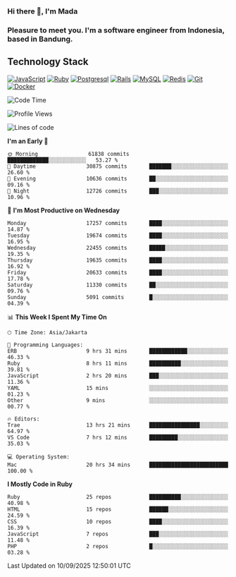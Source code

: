 ### Hi there 👋, I'm Mada
### Pleasure to meet you. I'm a software engineer from Indonesia, based in Bandung.

## Technology Stack

[![JavaScript](https://img.shields.io/badge/-JavaScript-%23F7DF1C?style=flat-square&logo=javascript&logoColor=000000&labelColor=%23F7DF1C&color=%23FFCE5A)](https://www.javascript.com/)
[![Ruby](https://img.shields.io/badge/Ruby-CC342D?style=flat-square&logo=ruby&logoColor=white)](https://www.ruby-lang.org/en/)
[![Postgresql](https://img.shields.io/badge/PostgreSQL-316192?style=flat-square&logo=postgresql&logoColor=ffffff)](https://www.postgresql.org/)
[![Rails](https://img.shields.io/badge/Ruby_on_Rails-CC0000?style=flat-square&logo=ruby-on-rails&logoColor=white)](https://rubyonrails.org/)
[![MySQL](https://img.shields.io/badge/-MySQL-4479A1?style=flat-square&logo=MySQL&logoColor=ffffff)](https://www.mysql.com/)
[![Redis](https://img.shields.io/badge/-Redis-DC382D?style=flat-square&logo=Redis&logoColor=ffffff)](https://redis.io/)
[![Git](https://img.shields.io/badge/-Git-%23F05032?style=flat-square&logo=git&logoColor=%23ffffff)](https://git-scm.com/)
[![Docker](https://img.shields.io/badge/-Docker-2496ED?style=flat-square&logo=docker&logoColor=ffffff)](https://www.docker.com/)
<!--
**madaarya/madaarya** is a ✨ _special_ ✨ repository because its `README.md` (this file) appears on your GitHub profile.

Here are some ideas to get you started:

- 🔭 I’m currently working on ...
- 🌱 I’m currently learning ...
- 👯 I’m looking to collaborate on ...
- 🤔 I’m looking for help with ...
- 💬 Ask me about ...
- 📫 How to reach me: ...
- 😄 Pronouns: ...
- ⚡ Fun fact: ...
-->
<!--START_SECTION:waka-->
![Code Time](http://img.shields.io/badge/Code%20Time-7%2C696%20hrs%2053%20mins-blue)

![Profile Views](http://img.shields.io/badge/Profile%20Views-0-blue)

![Lines of code](https://img.shields.io/badge/From%20Hello%20World%20I%27ve%20Written-53.1%20million%20lines%20of%20code-blue)

**I'm an Early 🐤** 

```text
🌞 Morning                61838 commits       █████████████░░░░░░░░░░░░   53.27 % 
🌆 Daytime                30875 commits       ███████░░░░░░░░░░░░░░░░░░   26.60 % 
🌃 Evening                10636 commits       ██░░░░░░░░░░░░░░░░░░░░░░░   09.16 % 
🌙 Night                  12726 commits       ███░░░░░░░░░░░░░░░░░░░░░░   10.96 % 
```
📅 **I'm Most Productive on Wednesday** 

```text
Monday                   17257 commits       ████░░░░░░░░░░░░░░░░░░░░░   14.87 % 
Tuesday                  19674 commits       ████░░░░░░░░░░░░░░░░░░░░░   16.95 % 
Wednesday                22455 commits       █████░░░░░░░░░░░░░░░░░░░░   19.35 % 
Thursday                 19635 commits       ████░░░░░░░░░░░░░░░░░░░░░   16.92 % 
Friday                   20633 commits       ████░░░░░░░░░░░░░░░░░░░░░   17.78 % 
Saturday                 11330 commits       ██░░░░░░░░░░░░░░░░░░░░░░░   09.76 % 
Sunday                   5091 commits        █░░░░░░░░░░░░░░░░░░░░░░░░   04.39 % 
```


📊 **This Week I Spent My Time On** 

```text
🕑︎ Time Zone: Asia/Jakarta

💬 Programming Languages: 
ERB                      9 hrs 31 mins       ████████████░░░░░░░░░░░░░   46.33 % 
Ruby                     8 hrs 11 mins       ██████████░░░░░░░░░░░░░░░   39.81 % 
JavaScript               2 hrs 20 mins       ███░░░░░░░░░░░░░░░░░░░░░░   11.36 % 
YAML                     15 mins             ░░░░░░░░░░░░░░░░░░░░░░░░░   01.23 % 
Other                    9 mins              ░░░░░░░░░░░░░░░░░░░░░░░░░   00.77 % 

🔥 Editors: 
Trae                     13 hrs 21 mins      ████████████████░░░░░░░░░   64.97 % 
VS Code                  7 hrs 12 mins       █████████░░░░░░░░░░░░░░░░   35.03 % 

💻 Operating System: 
Mac                      20 hrs 34 mins      █████████████████████████   100.00 % 
```

**I Mostly Code in Ruby** 

```text
Ruby                     25 repos            ██████████░░░░░░░░░░░░░░░   40.98 % 
HTML                     15 repos            ██████░░░░░░░░░░░░░░░░░░░   24.59 % 
CSS                      10 repos            ████░░░░░░░░░░░░░░░░░░░░░   16.39 % 
JavaScript               7 repos             ███░░░░░░░░░░░░░░░░░░░░░░   11.48 % 
PHP                      2 repos             █░░░░░░░░░░░░░░░░░░░░░░░░   03.28 % 
```




 Last Updated on 10/09/2025 12:50:01 UTC
<!--END_SECTION:waka-->
